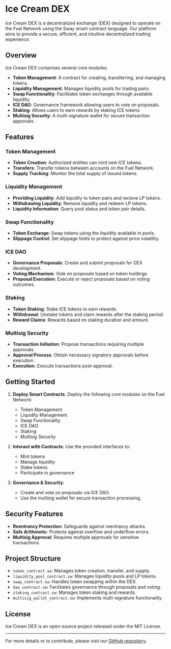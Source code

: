 # Ice Cream DEX

Ice Cream DEX is a decentralized exchange (DEX) designed to operate on the Fuel Network using the Sway smart contract language. Our platform aims to provide a secure, efficient, and intuitive decentralized trading experience.

## Overview

Ice Cream DEX comprises several core modules:

- **Token Management**: A contract for creating, transferring, and managing tokens.
- **Liquidity Management**: Manages liquidity pools for trading pairs.
- **Swap Functionality**: Facilitates token exchanges through available liquidity.
- **ICE DAO**: Governance framework allowing users to vote on proposals.
- **Staking**: Allows users to earn rewards by staking ICE tokens.
- **Multisig Security**: A multi-signature wallet for secure transaction approvals.

## Features

### Token Management
- **Token Creation**: Authorized entities can mint new ICE tokens.
- **Transfers**: Transfer tokens between accounts on the Fuel Network.
- **Supply Tracking**: Monitor the total supply of issued tokens.

### Liquidity Management
- **Providing Liquidity**: Add liquidity to token pairs and receive LP tokens.
- **Withdrawing Liquidity**: Remove liquidity and redeem LP tokens.
- **Liquidity Information**: Query pool status and token pair details.

### Swap Functionality
- **Token Exchange**: Swap tokens using the liquidity available in pools.
- **Slippage Control**: Set slippage limits to protect against price volatility.

### ICE DAO
- **Governance Proposals**: Create and submit proposals for DEX development.
- **Voting Mechanism**: Vote on proposals based on token holdings.
- **Proposal Execution**: Execute or reject proposals based on voting outcomes.

### Staking
- **Token Staking**: Stake ICE tokens to earn rewards.
- **Withdrawal**: Unstake tokens and claim rewards after the staking period.
- **Reward Claims**: Rewards based on staking duration and amount.

### Multisig Security
- **Transaction Initiation**: Propose transactions requiring multiple approvals.
- **Approval Process**: Obtain necessary signatory approvals before execution.
- **Execution**: Execute transactions post-approval.

## Getting Started

1. **Deploy Smart Contracts**: Deploy the following core modules on the Fuel Network:
   - Token Management
   - Liquidity Management
   - Swap Functionality
   - ICE DAO
   - Staking
   - Multisig Security

2. **Interact with Contracts**: Use the provided interfaces to:
   - Mint tokens
   - Manage liquidity
   - Stake tokens
   - Participate in governance

3. **Governance & Security**:
   - Create and vote on proposals via ICE DAO.
   - Use the multisig wallet for secure transaction processing.

## Security Features

- **Reentrancy Protection**: Safeguards against reentrancy attacks.
- **Safe Arithmetic**: Protects against overflow and underflow errors.
- **Multisig Approval**: Requires multiple approvals for sensitive transactions.

## Project Structure

- `token_contract.sw`: Manages token creation, transfer, and supply.
- `liquidity_pool_contract.sw`: Manages liquidity pools and LP tokens.
- `swap_contract.sw`: Handles token swapping within the DEX.
- `dao_contract.sw`: Facilitates governance through proposals and voting.
- `staking_contract.sw`: Manages token staking and rewards.
- `multisig_wallet_contract.sw`: Implements multi-signature functionality.

## License

Ice Cream DEX is an open-source project released under the MIT License.

---

For more details or to contribute, please visit our [GitHub repository](https://github.com/your-repo-link).

